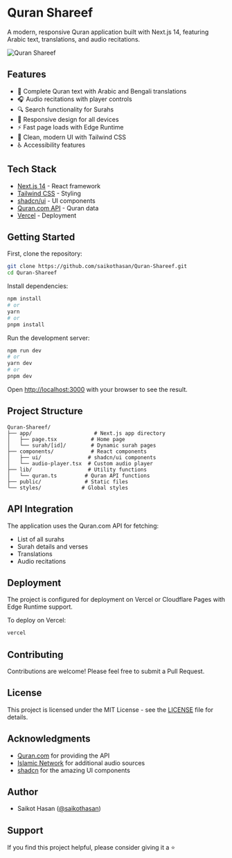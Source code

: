 # Quran Shareef

A modern, responsive Quran application built with Next.js 14, featuring Arabic text, translations, and audio recitations.

![Quran Shareef](https://sjc.microlink.io/rnOiqdQVqwjhq4ySNOee98E43B879uoQ7bwoaTcj0m62ZX4Ma3MoOuffslK-AxTS8Qz3A586GXFX13YCBVT8_Q.jpeg)

## Features

- 📖 Complete Quran text with Arabic and Bengali translations
- 🎧 Audio recitations with player controls
- 🔍 Search functionality for Surahs
- 📱 Responsive design for all devices
- ⚡ Fast page loads with Edge Runtime
- 🌙 Clean, modern UI with Tailwind CSS
- ♿ Accessibility features

## Tech Stack

- [Next.js 14](https://nextjs.org/) - React framework
- [Tailwind CSS](https://tailwindcss.com/) - Styling
- [shadcn/ui](https://ui.shadcn.com/) - UI components
- [Quran.com API](https://quran.api-docs.io/) - Quran data
- [Vercel](https://vercel.com) - Deployment

## Getting Started

First, clone the repository:

```bash
git clone https://github.com/saikothasan/Quran-Shareef.git
cd Quran-Shareef
```

Install dependencies:

```bash
npm install
# or
yarn
# or
pnpm install
```

Run the development server:

```bash
npm run dev
# or
yarn dev
# or
pnpm dev
```

Open [http://localhost:3000](http://localhost:3000) with your browser to see the result.

## Project Structure

```
Quran-Shareef/
├── app/                    # Next.js app directory
│   ├── page.tsx           # Home page
│   └── surah/[id]/        # Dynamic surah pages
├── components/            # React components
│   ├── ui/               # shadcn/ui components
│   └── audio-player.tsx  # Custom audio player
├── lib/                  # Utility functions
│   └── quran.ts         # Quran API functions
├── public/              # Static files
└── styles/             # Global styles
```

## API Integration

The application uses the Quran.com API for fetching:
- List of all surahs
- Surah details and verses
- Translations
- Audio recitations

## Deployment

The project is configured for deployment on Vercel or Cloudflare Pages with Edge Runtime support.

To deploy on Vercel:

```bash
vercel
```

## Contributing

Contributions are welcome! Please feel free to submit a Pull Request.

## License

This project is licensed under the MIT License - see the [LICENSE](LICENSE) file for details.

## Acknowledgments

- [Quran.com](https://quran.com) for providing the API
- [Islamic Network](https://islamic.network) for additional audio sources
- [shadcn](https://twitter.com/shadcn) for the amazing UI components

## Author

- Saikot Hasan ([@saikothasan](https://github.com/saikothasan))

## Support

If you find this project helpful, please consider giving it a ⭐️
